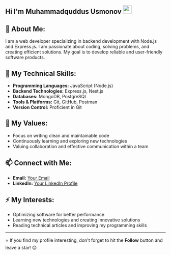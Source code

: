 ## Hi I'm Muhammadquddus Usmonov <img src="https://media.giphy.com/media/hvRJCLFzcasrR4ia7z/giphy.gif" width="27px">

## 🚀 About Me:
I am a web developer specializing in backend development with Node.js and Express.js. I am passionate about coding, solving problems, and creating efficient solutions. My goal is to develop reliable and user-friendly software products.  

## 🔧 My Technical Skills:
- **Programming Languages:** JavaScript (Node.js)  
- **Backend Technologies:** Express.js, Nest.js  
- **Databases:** MongoDB, PostgreSQL  
- **Tools & Platforms:** Git, GitHub, Postman  
- **Version Control:** Proficient in Git  

## 🌟 My Values:
- Focus on writing clean and maintainable code  
- Continuously learning and exploring new technologies  
- Valuing collaboration and effective communication within a team  

## 📫 Connect with Me:
- **Email:** [Your Email](muhammadquddus.dev@gmail.com)  
- **LinkedIn:** [Your LinkedIn Profile](https://www.linkedin.com/in/muhammadquddus?lipi=urn%3Ali%3Apage%3Ad_flagship3_profile_view_base_contact_details%3BPEdJ6RLMRGiNf0drFpawfA%3D%3D)  
 

## ⚡ My Interests:
- Optimizing software for better performance  
- Learning new technologies and creating innovative solutions  
- Reading technical articles and improving my programming skills  

---  

⭐️ If you find my profile interesting, don't forget to hit the **Follow** button and leave a star! 😊
